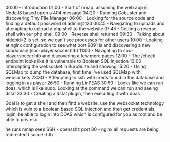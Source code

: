 00:00 - Introduction
01:00 - Start of nmap, assuming the web app is NodeJS based upon a 404 message
04:20 - Running Gobuster and discovering Tiny File Manager
06:00 - Looking for the source code and finding a default password of admin@123
06:45 - Navigating to uploads and attempting to upload a php shell to the website
07:45 - Getting a reverse shell with our php shell
09:00 - Reverse shell returned
09:30 - Talking about hidepid=2 is set, so we can't see processes for other users
10:00 - Looking at nginx configuration to see what port 9091 is and discovering a new subdomain (soc-player.soccer.htb)
11:00 - Navigating to soc-player.soccer.htb and discovering a few more pages
12:00 - The /check endpoint looks like it is vulnerable to Boolean SQL Injection
13:00 - Intercepting the websocket in BurpSuite and showing 
15:20 - Using SQLMap to dump the database, first time I've used SQLMap with websockets
23:30 - Attempting to ssh with creds found in the database and logging in as player
26:50 - Running LinPEAS
30:50 - Looks like we can run doas, which is like sudo. Looking at the command we can run and seeing dstat
33:30 - Creating a dstat plugin, then executing it with doas


Goal is to get a shell and then find a website, use the websocket technology which is vuln to a boolean based SQL injection and then get credentials, login, be able to login into DOAS which is configured for you as root and be able to priv esc


he runs nmap
sees SSH - opensshz
port 80 - nginx
all requests are being redirected t soccer.htb
